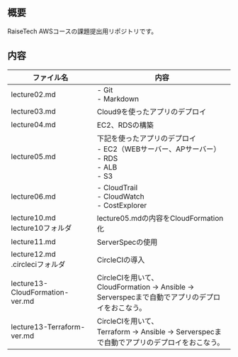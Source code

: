## 概要
RaiseTech AWSコースの課題提出用リポジトリです。

## 内容
|  ファイル名  |  内容  |
| ---- | ---- |
|  lecture02.md  |  - Git<br>- Markdown  |
|  lecture03.md  |  Cloud9を使ったアプリのデプロイ  |
|  lecture04.md  |  EC2、RDSの構築  |
|  lecture05.md  |  下記を使ったアプリのデプロイ<br>- EC2（WEBサーバー、APサーバー）<br>- RDS<br>- ALB<br>- S3  |
|  lecture06.md  |  - CloudTrail<br>- CloudWatch<br>- CostExplorer  |
|  lecture10.md<br>lecture10フォルダ  |  lecture05.mdの内容をCloudFormation化  |
|  lecture11.md  |  ServerSpecの使用  |
|  lecture12.md<br>.circleciフォルダ  |  CircleCIの導入  |
|  lecture13-CloudFormation-ver.md  |  CircleCIを用いて、<br>CloudFormation → Ansible → Serverspecまで自動でアプリのデプロイをおこなう。  |
|  lecture13-Terraform-ver.md  |  CircleCIを用いて、<br>Terraform → Ansible → Serverspecまで自動でアプリのデプロイをおこなう。  |

